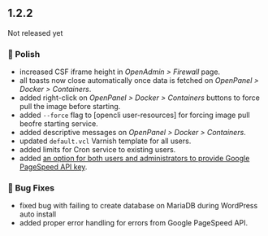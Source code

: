 ## 1.2.2

Not released yet

### 💅 Polish
- increased CSF iframe height in *OpenAdmin > Firewall* page.
- all toasts now close automatically once data is fetched on *OpenPanel > Docker > Containers*.
- added right-click on *OpenPanel > Docker > Containers* buttons to force pull the image before starting.
- added `--force` flag to [opencli user-resources] for forcing image pull beofre starting service.
- added descriptive messages on *OpenPanel > Docker > Containers*.
- updated `default.vcl` Varnish template for all users. 
- added limits for Cron service to existing users.
- added [an option for both users and administrators to provide Google PageSpeed API key](https://dev.openpanel.com/cli/websites.html#PageSpeed).

### 🐛 Bug Fixes
- fixed bug with failing to create database on MariaDB during WordPress auto install
- added proper error handling for errors from Google PageSpeed API.

